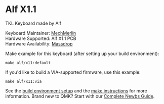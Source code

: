 # Alf X1.1

TKL Keyboard made by Alf

Keyboard Maintainer: [MechMerlin](https://github.com/mechmerlin)  
Hardware Supported: Alf X1.1 PCB  
Hardware Availability: [Massdrop](https://www.massdrop.com/buy/alf-studio-x1-1-custom-mechanical-keyboard-kit)

Make example for this keyboard (after setting up your build environment):

    make alf/x11:default

If you'd like to build a VIA-supported firmware, use this example:
    
    make alf/x11:via

See the [build environment setup](https://docs.qmk.fm/#/getting_started_build_tools) and the [make instructions](https://docs.qmk.fm/#/getting_started_make_guide) for more information. Brand new to QMK? Start with our [Complete Newbs Guide](https://docs.qmk.fm/#/newbs).
